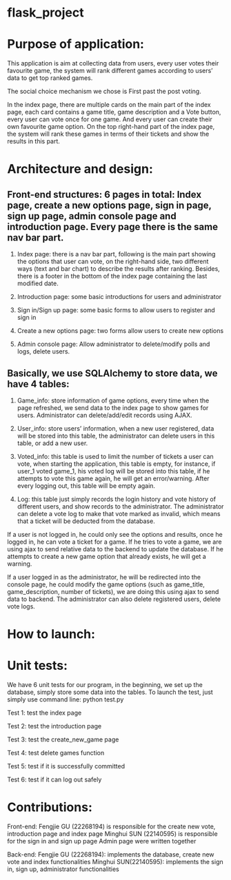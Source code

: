 # flask_project


# Purpose of application: 
This application is aim at collecting data from users, every user votes their favourite game, the system will rank different games according to users’ data to get top ranked games. 

The social choice mechanism we chose is First past the post voting.

 In the index page, there are multiple cards on the main part of the index page, each card contains a game title, game description and a Vote button, every user can vote once for one game. And every user can create their own favourite game option. On the top right-hand part of the index page, the system will rank these games in terms of their tickets and show the results in this part. 

# Architecture and design:
 ## Front-end structures: 6 pages in total: Index page, create a new options page, sign in page, sign up page, admin console page and introduction page. Every page there is the same nav bar part. 

1. Index page: there is a nav bar part, following is the main part showing the options that user can vote, on the right-hand side, two different ways (text and bar chart) to describe the results after ranking. Besides, there is a footer in the bottom of the index page containing the last modified date.

2. Introduction page: some basic introductions for users and administrator

3. Sign in/Sign up page: some basic forms to allow users to register and sign in

4. Create a new options page: two forms allow users to create new options

5. Admin console page: Allow administrator to delete/modify polls and logs, delete users.

 ## Basically, we use SQLAlchemy to store data, we have 4 tables:

1. Game_info: store information of game options, every time when the page refreshed, we send data to the index page to show games for users. Administrator can delete/add/edit records using AJAX.

2. User_info: store users’ information, when a new user registered, data will be stored into this table, the administrator can delete users in this table, or add a new user.

3. Voted_info: this table is used to limit the number of tickets a user can vote, when starting the application, this table is empty, for instance, if user_1 voted game_1, his voted log will be stored into this table, if he attempts to vote this game again, he will get an error/warning. After every logging out, this table will be empty again.

4. Log: this table just simply records the login history and vote history of different users, and show records to the administrator. The administrator can delete a vote log to make that vote marked as invalid, which means that a ticket will be deducted from the database.

If a user is not logged in, he could only see the options and results, once he logged in, he can vote a ticket for a game. If he tries to vote a game, we are using ajax to send relative data to the backend to update the database. If he attempts to create a new game option that already exists, he will get a warning.

If a user logged in as the administrator, he will be redirected into the console page, he could modify the game options (such as game_title, game_description, number of tickets), we are doing this using ajax to send data to backend. The administrator can also delete registered users, delete vote logs.

# How to launch:



# Unit tests: 
 We have 6 unit tests for our program, in the beginning, we set up the database, simply store some data into the tables. 
To launch the test, just simply use command line: python test.py

Test 1: test the index page

Test 2: test the introduction page

Test 3: test the create_new_game page

Test 4: test delete games function

Test 5: test if it is successfully committed

Test 6: test if it can log out safely 

# Contributions: 

Front-end: 
Fengjie GU (22268194) is responsible for the create new vote, introduction page and index page
Minghui SUN (22140595) is responsible for the sign in and sign up page
Admin page were written together

Back-end: 
Fengjie GU (22268194): implements the database, create new vote and index functionalities
Minghui SUN(22140595): implements the sign in, sign up, administrator functionalities

